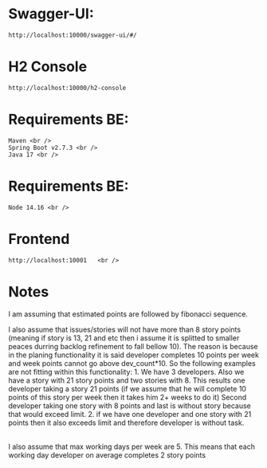 # Swagger-UI:
	http://localhost:10000/swagger-ui/#/
# H2 Console
	http://localhost:10000/h2-console
	
	
# Requirements BE:
	Maven <br />
	Spring Boot v2.7.3 <br />
	Java 17 <br />
	
# Requirements BE:
	Node 14.16 <br />

# Frontend
	http://localhost:10001	 <br />

# Notes	
I am assuming that estimated points are followed by fibonacci sequence. <br />

I also assume that issues/stories will not have more than 8 story points 
(meaning if story is 13, 21 and etc then i assume it is splitted to smaller peaces durring backlog refinement to fall bellow 10).
The reason is because in the planing functionality it is said developer completes 10 points per week and week points cannot go above dev_count*10.
So the following examples are not fitting within this functionality:
	1. We have 3 developers. Also we have a story with 21 story points and two stories with 8. 
	This results one developer taking a story 21 points (if we assume that he will complete 10 points of this story per week then it takes him 2+ weeks to do it)
	Second developer taking one story with 8 points and last is without story because that would exceed limit.
	2. if we have one developer and one story with 21 points then it also exceeds limit and therefore developer is without task.  <br /><br />
	
I also assume that max working days per week are 5. This means that each working day developer on average completes 2 story points <br />




	
